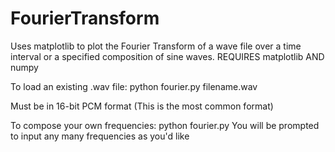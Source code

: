 # FourierTransform
Uses matplotlib to plot the Fourier Transform of a wave file over a time interval or a specified composition of sine waves.
REQUIRES matplotlib AND numpy

To load an existing .wav file:
python fourier.py filename.wav

Must be in 16-bit PCM format (This is the most common format)

To compose your own frequencies:
python fourier.py
You will be prompted to input any many frequencies as you'd like
